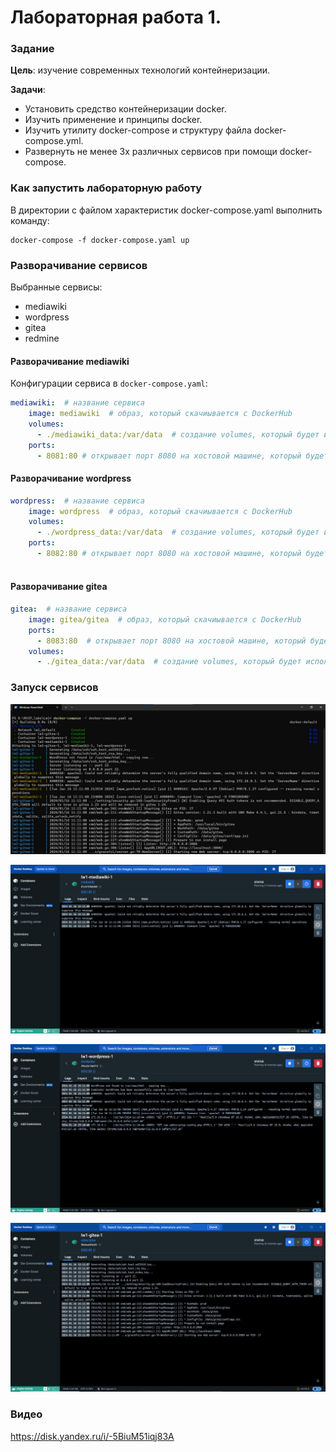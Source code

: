 
# Лабораторная работа 1. 

### Задание
**Цель**: изучение современных технологий контейнеризации.

**Задачи**:

- Установить средство контейнеризации docker.
- Изучить применение и принципы docker.
- Изучить утилиту docker-compose и структуру файла docker-compose.yml.
- Развернуть не менее 3х различных сервисов при помощи docker-compose.

### Как запустить лабораторную работу
В директории с файлом характеристик docker-compose.yaml выполнить команду:
```
docker-compose -f docker-compose.yaml up
```
### Разворачивание сервисов

Выбранные сервисы:
- mediawiki
- wordpress
- gitea
- redmine

#### Разворачивание mediawiki
Конфигурации сервиса в `docker-compose.yaml`:
```yaml
mediawiki:  # название сервиса
    image: mediawiki  # образ, который скачиывается с DockerHub
    volumes:
      - ./mediawiki_data:/var/data  # создание volumes, который будет использоваться для хранения данных MediaWiki 
    ports:
      - 8081:80 # открывает порт 8080 на хостовой машине, который будет проксирован на порт 81 внутри контейнера.
```

#### Разворачивание wordpress

```yaml
wordpress:  # название сервиса
    image: wordpress  # образ, который скачиывается с DockerHub
    volumes:
      - ./wordpress_data:/var/data  # создание volumes, который будет использоваться для хранения данных wordpress 
    ports:
      - 8082:80 # открывает порт 8080 на хостовой машине, который будет проксирован на порт 82 внутри контейнера.
  
```

#### Разворачивание gitea
```yaml
gitea:  # название сервиса
    image: gitea/gitea  # образ, который скачиывается с DockerHub
    ports:
      - 8083:80  # открывает порт 8080 на хостовой машине, который будет проксирован на порт 83 внутри контейнера.
    volumes:
      - ./gitea_data:/var/data  # создание volumes, который будет использоваться для хранения данных gitea 
```

### Запуск сервисов

![Сборка docker-compose](LaunchingServices.jpg)

![Разворачивание mediawiki](mediawiki.jpg)

![Разворачивание wordpress](wordpress.jpg)

![Разворачивание gitea](gitea.jpg)

### Видео 

https://disk.yandex.ru/i/-5BiuM51iqj83A